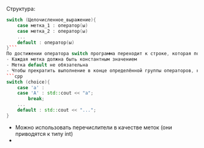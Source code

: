 Структура:
```cpp
switch (Целочисленное_выражение){
	case метка_1 : оператор(ы)
	case метка_2 : оператор(ы)
	...
	default : оператор(ы)
}```
По достижении оператора switch программа переходит к строке, которая помечена значением, соответствующим текущему значению *целочисленное_выражение*. Если *целочисленное_значение* не соответствует ни одной метке, программа переходит к default.
- Каждая метка должна быть константным значением
- Метка default не обязательна
- Чтобы прекратить выполнение в конце определённой группы операторов, нужно использовать break (но не обязательно, если, например, нужно использовать множественные метки:)
```cpp
switch (choice){
	case 'a' :
	case 'A' : std::cout << "a";
		break;
	...
	default : std::cout << "...";
}
```
- Можно использовать перечислители в качестве меток (они приводятся к типу int)
- 